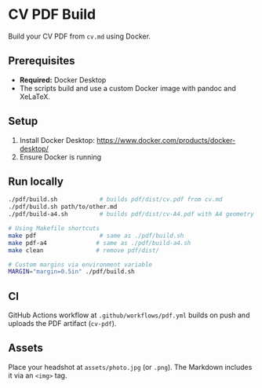 # CV PDF Build

Build your CV PDF from `cv.md` using Docker.

## Prerequisites

- **Required:** Docker Desktop
- The scripts build and use a custom Docker image with pandoc and XeLaTeX.

## Setup

1. Install Docker Desktop: https://www.docker.com/products/docker-desktop/
2. Ensure Docker is running

## Run locally

```bash
./pdf/build.sh            # builds pdf/dist/cv.pdf from cv.md
./pdf/build.sh path/to/other.md
./pdf/build-a4.sh         # builds pdf/dist/cv-A4.pdf with A4 geometry

# Using Makefile shortcuts
make pdf                  # same as ./pdf/build.sh
make pdf-a4              # same as ./pdf/build-a4.sh
make clean               # remove pdf/dist/

# Custom margins via environment variable
MARGIN="margin=0.5in" ./pdf/build.sh
```

## CI

GitHub Actions workflow at `.github/workflows/pdf.yml` builds on push and uploads the PDF artifact (`cv-pdf`).

## Assets

Place your headshot at `assets/photo.jpg` (or `.png`). The Markdown includes it via an `<img>` tag.
